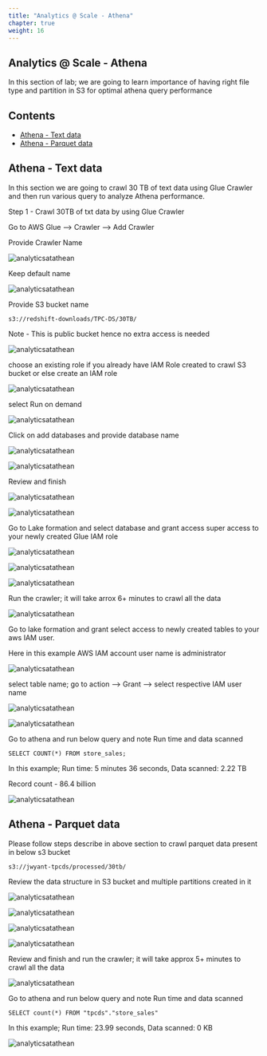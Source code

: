 ```yaml
---
title: "Analytics @ Scale - Athena"
chapter: true
weight: 16
---
```


## Analytics @ Scale - Athena

In this section of lab; we are going to learn importance of having right file type and partition in S3 for optimal athena query performance

## Contents

* [Athena - Text data](#athena-text-data)
* [Athena - Parquet data](#athena-parquet-data)

## Athena - Text data 

In this section we are going to crawl 30 TB of text data using Glue Crawler and then run various query to analyze Athena performance.

Step 1 - Crawl 30TB of txt data by using Glue Crawler

Go to AWS Glue --> Crawler --> Add Crawler

Provide Crawler Name

![analyticsatathean](/image/athenatxt1.png)

Keep default name

![analyticsatathean](/image/athenatxt2.png)

Provide S3 bucket name 

```
s3://redshift-downloads/TPC-DS/30TB/
```

Note - This is public bucket hence no extra access is needed 

![analyticsatathean](/image/athenatxt3.png)

choose an existing role if you already have IAM Role created to crawl S3 bucket or else create an IAM role

![analyticsatathean](/image/athenatxt4.png)

select Run on demand 

![analyticsatathean](/image/athenatxt5.png)

Click on add databases and provide database name 

![analyticsatathean](/image/athenatxt6.png)

![analyticsatathean](/image/atheantxt7.png)

Review and finish

![analyticsatathean](/image/athenatxt8.png)

![analyticsatathean](/image/atheantxt9.png)

Go to Lake formation and select database and grant access super access to your newly created Glue IAM role

![analyticsatathean](/image/atheantxt10.png)


![analyticsatathean](/image/athena11.png)


![analyticsatathean](/image/athenatxt12.png)

Run the crawler; it will take arrox 6+ minutes to crawl all the data

![analyticsatathean](/image/athenatxt13.png)

Go to lake formation and grant select access to newly created tables to your aws IAM user.

Here in this example AWS IAM account user name is administrator

![analyticsatathean](/image/athenatxt14.png)

select table name; go to action --> Grant --> select respective IAM user name 

![analyticsatathean](/image/athenatxt15.png)


![analyticsatathean](/image/athenatxt16.png)

Go to athena and run below query and note Run time and data scanned 

```
SELECT COUNT(*) FROM store_sales;
```

In this example; Run time: 5 minutes 36 seconds, Data scanned: 2.22 TB

Record count - 86.4 billion

![analyticsatathean](/image/athenatxt17.png)


## Athena - Parquet data 

Please follow steps describe in above section to crawl parquet data present in below s3 bucket

```
s3://jwyant-tpcds/processed/30tb/
````
Review the data structure in S3 bucket and multiple partitions created in it

![analyticsatathean](/image/athenaparquets3.png)

![analyticsatathean](/image/athenaparquets3_1.png)

![analyticsatathean](/image/athenaparquets3_2.png)

![analyticsatathean](/image/athenatxt18.png)


Review and finish and run the crawler; it will take approx 5+ minutes to crawl all the data

![analyticsatathean](/image/athenatxt19.png)

Go to athena and run below query and note Run time and data scanned 

```
SELECT count(*) FROM "tpcds"."store_sales"
```

In this example; Run time: 23.99 seconds, Data scanned: 0 KB

![analyticsatathean](/image/athenaparquet.png)



